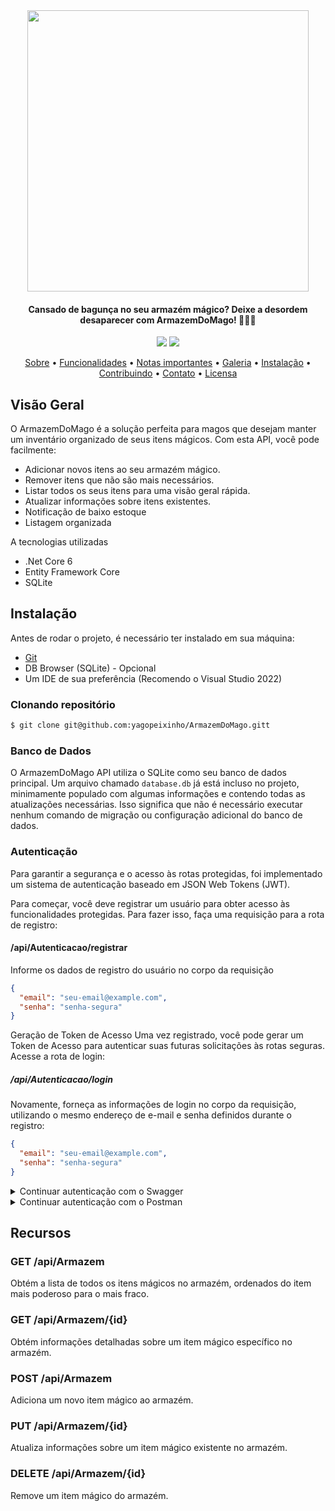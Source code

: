<div align="center">
     <img src="./src/assets/logos/VeiacoDarkLogo.png" width="450px">
</div>

<h4 align="center">Cansado de bagunça no seu armazém mágico? Deixe a desordem desaparecer com ArmazemDoMago! 🧙‍♂️✨ </h4>

<p align="center">
    <img src="https://img.shields.io/github/last-commit/yagopeixinho/ArmazemDoMago?color=7D48B1">
    <img src="https://img.shields.io/github/languages/count/yagopeixinho/veiacoPlataforma?color=FFD700">
</p>

<p align="center">
  <a href="#sobre">Sobre</a> •
  <a href="#funcionalidades">Funcionalidades</a> •
  <a href="#notas-importantes">Notas importantes</a> •
  <a href="#galeria">Galeria</a> •
  <a href="#instalação">Instalação</a> •
  <a href="#contribuindo">Contribuindo</a> •
  <a href="#contato">Contato</a> •
  <a href="#licensa">Licensa</a>
</p>

## Visão Geral
O ArmazemDoMago é a solução perfeita para magos que desejam manter um inventário organizado de seus itens mágicos. Com esta API, você pode facilmente:

- Adicionar novos itens ao seu armazém mágico.
- Remover itens que não são mais necessários.
- Listar todos os seus itens para uma visão geral rápida.
- Atualizar informações sobre itens existentes.
- Notificação de baixo estoque
- Listagem organizada

A tecnologias utilizadas
- .Net Core 6
- Entity Framework Core 
- SQLite

## Instalação &nbsp;

Antes de rodar o projeto, é necessário ter instalado em sua máquina:

- [Git](https://git-scm.com/)
- DB Browser (SQLite) - Opcional
- Um IDE de sua preferência (Recomendo o Visual Studio 2022)

### Clonando repositório

```bash
$ git clone git@github.com:yagopeixinho/ArmazemDoMago.gitt
```

### Banco de Dados
O ArmazemDoMago API utiliza o SQLite como seu banco de dados principal. Um arquivo chamado `database.db` já está incluso no projeto, minimamente populado com algumas informações e contendo todas as atualizações necessárias. Isso significa que não é necessário executar nenhum comando de migração ou configuração adicional do banco de dados.

### Autenticação
Para garantir a segurança e o acesso às rotas protegidas, foi implementado um sistema de autenticação baseado em JSON Web Tokens (JWT).
  
Para começar, você deve registrar um usuário para obter acesso às funcionalidades protegidas. Para fazer isso, faça uma requisição para a rota de registro:

#### /api/Autenticacao/registrar
Informe os dados de registro do usuário no corpo da requisição

```json
{
  "email": "seu-email@example.com",
  "senha": "senha-segura"
}
```

Geração de Token de Acesso
Uma vez registrado, você pode gerar um Token de Acesso para autenticar suas futuras solicitações às rotas seguras. Acesse a rota de login:
##### /api/Autenticacao/login

Novamente, forneça as informações de login no corpo da requisição, utilizando o mesmo endereço de e-mail e senha definidos durante o registro:
```json
{
  "email": "seu-email@example.com",
  "senha": "senha-segura"
}
```

<details>
  <summary>Continuar autenticação com o Swagger</summary>
     
### Swagger
Após uma autenticação bem-sucedida, você receberá um token no formato JWT que deve ser incluído no cabeçalho de suas solicitações às rotas protegidas. Para fazer isso no Swagger, clique em "Authorize" e insira o token no seguinte formato:
```
Bearer {seu-token-aqui}
````
Um exemplo real seria:
```
Bearer eyJhbGciOiJodHRwOi8vd3d3LnczLm9yZy8yMDAxLzA0L3htbGRzaWctbW9yZSNobWFjLXNoYTUxMiIsInR5cCI6IkpXVCJ9.eyJodHRwOi8vc2NoZW1hcy54bWxzb2FwLm9yZy93cy8yMDA1LzA1L2lkZW50aXR5L2NsYWltcy9uYW1lIjoiMTIzQGdtYWlsLmNvbSIsImV4cCI6MTY5Mzk1Mzc3M30.mVKVDUpYUt8IltWPEVFs9ikkcqQw5eUYkoq2EnWGMOWjbw0OfJEqRVN1o3hzk_jKOgfi25htQjGcVGdYLPkKSw
```

Agora você pode acessar todas as rotas seguras da API com segurança!

</details>

<details>
  <summary>Continuar autenticação com o Postman</summary>
     
### Postman
Após uma autenticação bem-sucedida, você receberá um token no formato JWT que deve ser incluído no cabeçalho de suas solicitações às rotas protegidas. Para fazer isso no Postman, clique em "Authorization" 
no método selecionado e informe o Type: __Bearer Token__.

Na variável _Token_, basta informar o Token que foi gerado e agora você pode acessar todas as rotas seguras da API com segurança!

</details>




## Recursos


### GET /api/Armazem
Obtém a lista de todos os itens mágicos no armazém, ordenados do item mais poderoso para o mais fraco.

### GET /api/Armazem/{id}
Obtém informações detalhadas sobre um item mágico específico no armazém.

### POST /api/Armazem
Adiciona um novo item mágico ao armazém.

### PUT /api/Armazem/{id}
Atualiza informações sobre um item mágico existente no armazém.

### DELETE /api/Armazem/{id}
Remove um item mágico do armazém.



